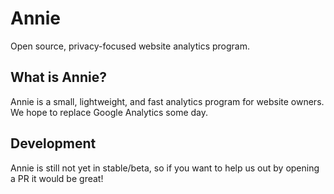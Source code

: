 # Annie

Open source, privacy-focused website analytics program.

## What is Annie?

Annie is a small, lightweight, and fast analytics program for website owners. We hope to replace Google Analytics some day.

## Development

Annie is still not yet in stable/beta, so if you want to help us out by opening a PR it would be great!

